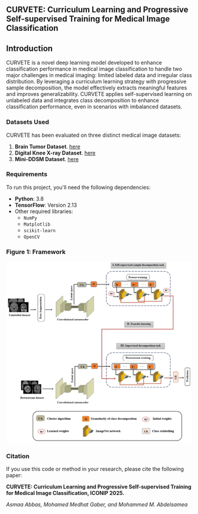 ## CURVETE: Curriculum Learning and Progressive Self-supervised Training for Medical Image Classification

## Introduction

CURVETE is a novel deep learning model developed to enhance classification performance in medical image classification to handle two major challenges in medical imaging: limited labeled data and irregular class distribution. By leveraging a curriculum learning strategy with progressive sample decomposition, the model effectively extracts meaningful features and improves generalizability. CURVETE applies self-supervised learning on unlabeled data and integrates class decomposition to enhance classification performance, even in scenarios with imbalanced datasets.

### Datasets Used
CURVETE has been evaluated on three distinct medical image datasets:
1. **Brain Tumor Dataset**. [here](https://www.kaggle.com/datasets/navoneel/brain-mri-images-for-brain-tumor-detection)
2. **Digital Knee X-ray Dataset**. [here](https://data.mendeley.com/datasets/t9ndx37v5h/1)
3. **Mini-DDSM Dataset**. [here]( https://www.kaggle.com/datasets/cheddad/miniddsm2)

### Requirements
To run this project, you'll need the following dependencies:
- **Python**: 3.8
- **TensorFlow**: Version 2.13
- Other required libraries: 
  - `NumPy`
  - `Matplotlib`
  - `scikit-learn`
  - `OpenCV`

### Figure 1: Framework
<p align="center">
<img src="https://github.com/ascodeuser/CURVETE/raw/main/images/method.png" alt="Model Figure" width="500"/>
</p>



### Citation
If you use this code or method in your research, please cite the following paper:

**CURVETE: Curriculum Learning and Progressive Self-supervised Training for Medical Image Classification, ICONIP 2025.**

*Asmaa Abbas, Mohamed Medhat Gaber, and Mohammed M. Abdelsamea*
